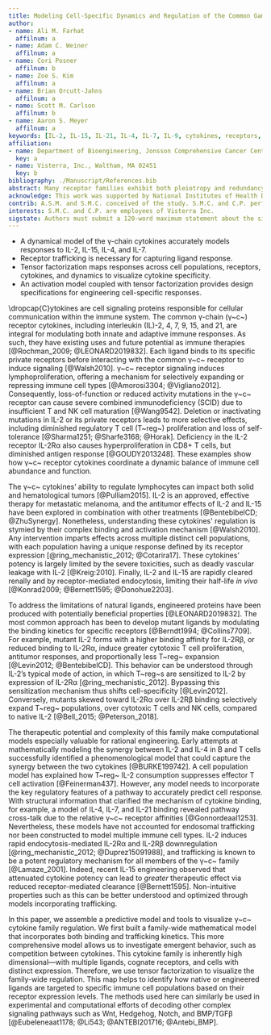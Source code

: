 ```yaml
---
title: Modeling Cell-Specific Dynamics and Regulation of the Common Gamma Chain Cytokines
author:
- name: Ali M. Farhat
  affilnum: a
- name: Adam C. Weiner
  affilnum: a
- name: Cori Posner
  affilnum: b
- name: Zoe S. Kim
  affilnum: a
- name: Brian Orcutt-Jahns
  affilnum: a
- name: Scott M. Carlson
  affilnum: b
- name: Aaron S. Meyer
  affilnum: a
keywords: [IL-2, IL-15, IL-21, IL-4, IL-7, IL-9, cytokines, receptors, immunology, T cells, NK cells]
affiliation:
- name: Department of Bioengineering, Jonsson Comprehensive Cancer Center, Eli and Edythe Broad Center of Regenerative Medicine and Stem Cell Research; University of California, Los Angeles 90095
  key: a
- name: Visterra, Inc., Waltham, MA 02451
  key: b
bibliography: ./Manuscript/References.bib
abstract: Many receptor families exhibit both pleiotropy and redundancy in their regulation, with multiple ligands, receptors, and responding cell populations. Any intervention, therefore, has multiple effects, confounding intuition about how to precisely manipulate signaling for therapeutic purposes. The common γ-chain cytokine receptor dimerizes with complexes of the cytokines interleukin (IL)-2, IL-4, IL-7, IL-9, IL-15, and IL-21 and their corresponding "private" receptors. These cytokines have existing uses and future potential as immune therapies due to their ability to regulate the abundance and function of specific immune cell populations. However, engineering cell specificity into a therapy is confounded by the complexity of the family across responsive cell types. Here, we build a binding-reaction model for the ligand-receptor interactions of common γ-chain cytokines enabling quantitative predictions of response. We show that accounting for receptor-ligand trafficking is essential to accurately model cell response. This model accurately predicts ligand response across a wide panel of cell types under diverse experimental designs. Further, we can predict the effect and specificity of natural or engineered ligands across cell types. We then show that tensor factorization is a uniquely powerful tool to visualize changes in the input-output behavior of the family across time, cell types, ligands, and concentration. In total, these results present a more accurate model of ligand response validated across a panel of immune cell types, and demonstrate an approach for generating interpretable guidelines to manipulate the cell type-specific targeting of engineered ligands. These techniques will in turn help to study and therapeutically manipulate many other complex receptor-ligand families.
acknowledge: This work was supported by National Institutes of Health DP5-OD019815 to A.S.M. and by a research agreement with Visterra Inc.
contrib: A.S.M. and S.M.C. conceived of the study. S.M.C. and C.P. performed the PBMC experiments and engineered the IL-2 fusion proteins. A.C.W., A.M.F., A.S.M, B.O.J., and Z.S.K. performed the computational analysis. All authors helped to design experiments and/or analyze the data.
interests: S.M.C. and C.P. are employees of Visterra Inc.
sigstate: Authors must submit a 120-word maximum statement about the significance of their research paper written at a level understandable to an undergraduate educated scientist outside their field of speciality. The primary goal of the significance statement is to explain the relevance of the work in broad context to a broad readership. The significance statement appears in the paper itself and is required for all research papers.
---
```


- A dynamical model of the γ-chain cytokines accurately models responses to IL-2, IL-15, IL-4, and IL-7.
- Receptor trafficking is necessary for capturing ligand response. 
- Tensor factorization maps responses across cell populations, receptors, cytokines, and dynamics to visualize cytokine specificity.
- An activation model coupled with tensor factorization provides design specifications for engineering cell-specific responses.

<!-- Introduce the common gc family and its importance regulating the immune system.-->

\dropcap{C}ytokines are cell signaling proteins responsible for cellular communication within the immune system. The common γ-chain (γ~c~) receptor cytokines, including interleukin (IL)-2, 4, 7, 9, 15, and 21, are integral for modulating both innate and adaptive immune responses. As such, they have existing uses and future potential as immune therapies [@Rochman_2009; @LEONARD2019832]. Each ligand binds to its specific private receptors before interacting with the common γ~c~ receptor to induce signaling [@Walsh2010]. γ~c~ receptor signaling induces lymphoproliferation, offering a mechanism for selectively expanding or repressing immune cell types [@Amorosi3304; @Vigliano2012]. Consequently, loss-of-function or reduced activity mutations in the γ~c~ receptor can cause severe combined immunodeficiency (SCID) due to insufficient T and NK cell maturation [@Wang9542]. Deletion or inactivating mutations in IL-2 or its private receptors leads to more selective effects, including diminished regulatory T cell (T~reg~) proliferation and loss of self-tolerance [@Sharma1251; @Sharfe3168; @Horak]. Deficiency in the IL-2 receptor IL-2Rα also causes hyperproliferation in CD8+ T cells, but diminished antigen response [@GOUDY2013248]. These examples show how γ~c~ receptor cytokines coordinate a dynamic balance of immune cell abundance and function.

<!--Complex gc receptor family with effects across many cell populations.-->

The γ~c~ cytokines’ ability to regulate lymphocytes can impact both solid and hematological tumors [@Pulliam2015]. IL-2 is an approved, effective therapy for metastatic melanoma, and the antitumor effects of IL-2 and IL-15 have been explored in combination with other treatments [@BentebibelCD; @ZhuSynergy]. Nonetheless, understanding these cytokines' regulation is stymied by their complex binding and activation mechanism [@Walsh2010]. Any intervention imparts effects across multiple distinct cell populations, with each population having a unique response defined by its receptor expression [@ring_mechanistic_2012; @Cotarira17]. These cytokines’ potency is largely limited by the severe toxicities, such as deadly vascular leakage with IL-2 [@Kreig:2010]. Finally, IL-2 and IL-15 are rapidly cleared renally and by receptor-mediated endocytosis, limiting their half-life *in vivo* [@Konrad2009; @Bernett1595; @Donohue2203].

<!--Efforts in producing mutant ligands to induce specific responses.-->

To address the limitations of natural ligands, engineered proteins have been produced with potentially beneficial properties [@LEONARD2019832]. The most common approach has been to develop mutant ligands by modulating the binding kinetics for specific receptors [@Berndt1994; @Collins7709]. For example, mutant IL-2 forms with a higher binding affinity for IL-2Rβ, or reduced binding to IL-2Rα, induce greater cytotoxic T cell proliferation, antitumor responses, and proportionally less T~reg~ expansion [@Levin2012; @BentebibelCD]. This behavior can be understood through IL-2’s typical mode of action, in which T~reg~s are sensitized to IL-2 by expression of IL-2Rα [@ring_mechanistic_2012]. Bypassing this sensitization mechanism thus shifts cell-specificity [@Levin2012]. Conversely, mutants skewed toward IL-2Rα over IL-2Rβ binding selectively expand T~reg~ populations, over cytotoxic T cells and NK cells, compared to native IL-2 [@Bell_2015; @Peterson_2018].

<!--How previous computational models for this family performed.-->

The therapeutic potential and complexity of this family make computational models especially valuable for rational engineering. Early attempts at mathematically modeling the synergy between IL-2 and IL-4 in B and T cells successfully identified a phenomenological model that could capture the synergy between the two cytokines [@BURKE199742]. A cell population model has explained how T~reg~ IL-2 consumption suppresses effector T cell activation [@Feinerman437]. However, any model needs to incorporate the key regulatory features of a pathway to accurately predict cell response. With structural information that clarified the mechanism of cytokine binding, for example, a model of IL-4, IL-7, and IL-21 binding revealed pathway cross-talk due to the relative γ~c~ receptor affinities [@Gonnordeaal1253]. Nevertheless, these models have not accounted for endosomal trafficking nor been constructed to model multiple immune cell types. IL-2 induces rapid endocytosis-mediated IL-2Rα and IL-2Rβ downregulation [@ring_mechanistic_2012; @Duprez15091988], and trafficking is known to be a potent regulatory mechanism for all members of the γ~c~ family [@Lamaze_2001]. Indeed, recent IL-15 engineering observed that attenuated cytokine potency can lead to *greater* therapeutic effect via reduced receptor-mediated clearance [@Bernett1595]. Non-intuitive properties such as this can be better understood and optimized through models incorporating trafficking.

<!--Transition to our paper.-->

In this paper, we assemble a predictive model and tools to visualize γ~c~ cytokine family regulation. We first built a family-wide mathematical model that incorporates both binding and trafficking kinetics. This more comprehensive model allows us to investigate emergent behavior, such as competition between cytokines. This cytokine family is inherently high dimensional—with multiple ligands, cognate receptors, and cells with distinct expression. Therefore, we use tensor factorization to visualize the family-wide regulation. This map helps to identify how native or engineered ligands are targeted to specific immune cell populations based on their receptor expression levels. The methods used here can similarly be used in experimental and computational efforts of decoding other complex signaling pathways such as Wnt, Hedgehog, Notch, and BMP/TGFβ [@Eubeleneaat1178; @Li543; @ANTEBI201716; @Antebi_BMP].
